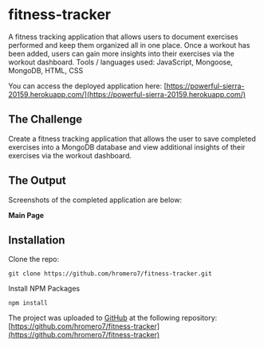 # fitness-tracker

A fitness tracking application that allows users to document exercises performed and keep them organized all in one place. Once a workout has been added, users can gain more insights into their exercises via the workout dashboard. 
Tools / languages used: JavaScript, Mongoose, MongoDB, HTML, CSS

You can access the deployed application here:
[https://powerful-sierra-20159.herokuapp.com/](https://powerful-sierra-20159.herokuapp.com/)

## The Challenge

Create a fitness tracking application that allows the user to save completed exercises into a MongoDB database and view additional insights of their exercises via the workout dashboard. 

## The Output

Screenshots of the completed application are below:

**Main Page**


## Installation

Clone the repo:
```
git clone https://github.com/hromero7/fitness-tracker.git
```

Install NPM Packages
```
npm install
```

The project was uploaded to [GitHub](https://github.com/) at the following repository:
[https://github.com/hromero7/fitness-tracker](https://github.com/hromero7/fitness-tracker)
